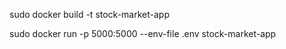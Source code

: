 sudo docker build -t stock-market-app 


sudo docker run -p 5000:5000 --env-file .env stock-market-app
